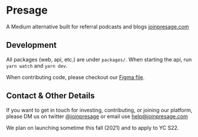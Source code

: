 # Presage

A Medium alternative built for referral podcasts and blogs [joinpresage.com](https://joinpresage.com)

## Development

All packages (web, api, etc.) are under `packages/`. When starting the api, run `yarn watch` and `yarn dev`.

When contributing code, please checkout our [Figma file](https://www.figma.com/file/zPd9BYz6uGH4SxuANFGKvM/Presage).

## Contact & Other Details

If you want to get in touch for investing, contributing, or joining our platform, please DM us on twitter [@joinpresage](https://twitter.com/joinpresage) or email use [help@joinpresage.com](mailto:help@joinpresage.com)

We plan on launching sometime this fall (2021) and to apply to YC S22.
